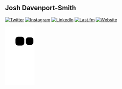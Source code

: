 ## Josh Davenport-Smith

[![Twitter](https://shields.io/badge/twitter-jdprts-blue?logo=twitter&style=for-the-badge)](https://twitter.com/jdprts)
[![Instagram](https://shields.io/badge/instagram-jdprts-red?logo=instagram&style=for-the-badge)](https://instagram.com/jdprts)
[![LinkedIn](https://shields.io/badge/linkedin-josh_davenport--smith-white?logo=linkedin&style=for-the-badge)](https://www.linkedin.com/in/josh-davenport/)
[![Last.fm](https://shields.io/badge/last.fm-yoshagogo-red?logo=lastdotfm&style=for-the-badge)](https://www.last.fm/user/yoshagogo)
[![Website](https://shields.io/badge/-website-grey?logo=&style=for-the-badge)](https://www.joshdavenport.co.uk)

![GitHub Snek](https://github.com/joshdavenport/joshdavenport/blob/output/github-contribution-grid-snake.svg)

